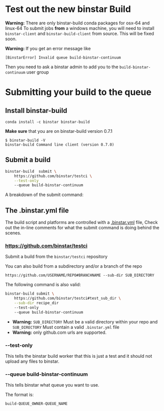 Test out the new binstar Build 
================================

**Warning:** There are only binstar-build conda packages for osx-64 and linux-64
To submit jobs **from** a windows machine, you will need to install `binstar-client` and `binstar-build-client` from source. 
This will be fixed soon.

**Warning:** If you get an error message like

    [BinstarError] Invalid queue build-binstar-continuum
    
Then you need to ask a binstar admin to add you to the `build-binstar-continuum` user
group
 
# Submitting your build to the queue

## Install binstar-build

    conda install -c binstar binstar-build

**Make sure** that you are on binstar-build version 0.7.1
 
    $ binstar-build -V
    binstar-build Command line client (version 0.7.0)
    
## Submit a build

```sh
binstar-build  submit \
    https://github.com/binstar/testci \
    --test-only 
    --queue build-binstar-continuum 
```

A breakdown of the submit command:
 
## The .binstar.yml file

The build script and platforms are controlled with a  [.binstar.yml](https://github.com/binstar/testci/blob/master/.binstar.yml) file,
Check out the in-line comments for what the submit command is doing behind the scenes.

### https://github.com/binstar/testci

Submit a build from the `binstar/testci` repository 

You can also build from a subdirectory and/or a branch of the repo 

    https://github.com/USERNAME/REPO#BRANCHNAME --sub-dir SUB_DIRECTORY
    
The following command is also valid:

```sh
binstar-build submit \
    https://github.com/binstar/testci#test_sub_dir \
    --sub-dir recipe_dir
    --test-only 
    --queue build-binstar-continuum 
```



 *  **Warning:** `SUB_DIRECTORY` Must be a valid directory within your repo and `SUB_DIRECTORY`
Must contain a valid `.binstar.yml` file 
 *  **Warning:** only github.com urls are supported.
 
### --test-only

This tells the binstar build worker that this is just a test and it should not upload
any files to binstar.
 
### --queue build-binstar-continuum

This tells binstar what queue you want to use.  

The format is:

    build-QUEUE_OWNER-QUEUE_NAME

